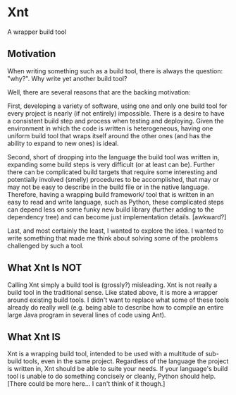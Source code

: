 # Xnt #

A wrapper build tool

## Motivation ##

When writing something such as a build tool, there is always the question:
"why?". Why write yet another build tool?

Well, there are several reasons that are the backing motivation:

First, developing a variety of software, using one and only one build tool for
every project is nearly (if not entirely) impossible. There is a desire to have
a consistent build step and process when testing and deploying. Given the
environment in which the code is written is heterogeneous, having one uniform
build tool that wraps itself around the other ones (and has the ability to
expand to new ones) is ideal.

Second, short of dropping into the language the build tool was written in,
expanding some build steps is very difficult (or at least can be). Further
there can be complicated build targets that require some interesting and
potentially involved (smelly) procedures to be accomplished, that may or may
not be easy to describe in the build file or in the native language. Therefore,
having a wrapping build framework/ tool that is written in an easy to read and
write language, such as Python, these complicated steps can depend less on some
funky new build library (further adding to the dependency tree) and can become
just implementation details. [awkward?]

Last, and most certainly the least, I wanted to explore the idea. I wanted to
write something that made me think about solving some of the problems
challenged by such a tool.

## What Xnt Is NOT ##

Calling Xnt simply a build tool is (grossly?) misleading. Xnt is not really a
build tool in the traditional sense. Like stated above, it is more a wrapper
around existing build tools. I didn't want to replace what some of these tools
already do really well (e.g. being able to describe how to compile an entire
large Java program in several lines of code using Ant).

## What Xnt IS ##

Xnt is a wrapping build tool, intended to be used with a multitude of sub-build
tools, even in the same project. Regardless of the language the project is
written in, Xnt should be able to suite your needs. If your language's build
tool is unable to do something concisely or cleanly, Python should help. [There
could be more here... I can't think of it though.]
